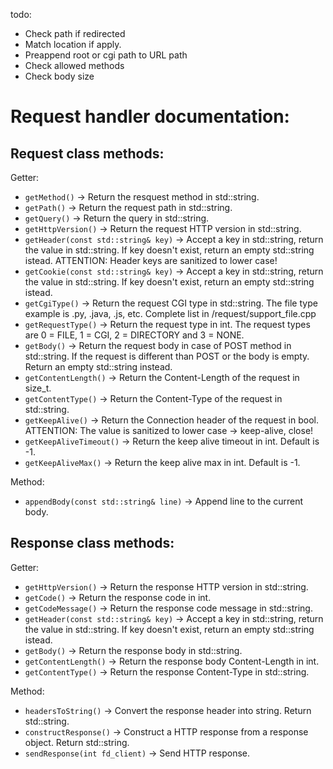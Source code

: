 todo:
- Check path if redirected
- Match location if apply.
- Preappend root or cgi path to URL path
- Check allowed methods
- Check body size


# Request handler documentation:


## Request class methods:
Getter:
- `getMethod()` -> Return the resquest method in std::string.
- `getPath()` -> Return the request path in std::string.
- `getQuery()` -> Return the query in std::string.
- `getHttpVersion()` -> Return the request HTTP version in std::string.
- `getHeader(const std::string& key)` -> Accept a key in std::string, return the value in std::string. If key doesn't exist, return an empty std::string istead. ATTENTION: Header keys are sanitized to lower case!
- `getCookie(const std::string& key)` -> Accept a key in std::string, return the value in std::string. If key doesn't exist, return an empty std::string istead.
- `getCgiType()` -> Return the request CGI type in std::string. The file type example is .py, .java, .js, etc. Complete list in /request/support_file.cpp
- `getRequestType()` -> Return the request type in int. The request types are 0 = FILE, 1 = CGI, 2 = DIRECTORY and 3 = NONE.
- `getBody()` -> Return the request body in case of POST method in std::string. If the request is different than POST or the body is empty. Return an empty std::string instead.
- `getContentLength()` -> Return the Content-Length of the request in size_t.
- `getContentType()` -> Return the Content-Type of the request in std::string.
- `getKeepAlive()` -> Return the Connection header of the request in bool. ATTENTION: The value is sanitized to lower case -> keep-alive, close!
- `getKeepAliveTimeout()` -> Return the keep alive timeout in int. Default is -1.
- `getKeepAliveMax()` -> Return the keep alive max in int. Default is -1.

Method:
- `appendBody(const std::string& line)` -> Append line to the current body.


## Response class methods:
Getter:
- `getHttpVersion()` -> Return the response HTTP version in std::string.
- `getCode()` -> Return the response code in int.
- `getCodeMessage()` -> Return the response code message in std::string.
- `getHeader(const std::string& key)` -> Accept a key in std::string, return the value in std::string. If key doesn't exist, return an empty std::string istead.
- `getBody()` -> Return the response body in std::string.
- `getContentLength()` -> Return the response body Content-Length in int.
- `getContentType()` -> Return the response Content-Type in std::string.


Method:
- `headersToString()` -> Convert the response header into string. Return std::string.
- `constructResponse()` -> Construct a HTTP response from a response object. Return std::string.
- `sendResponse(int fd_client)` -> Send HTTP response.